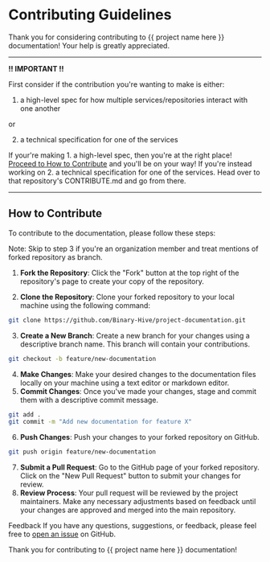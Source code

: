 # Contributing Guidelines

Thank you for considering contributing to {{ project name here }} documentation! Your help is greatly appreciated.

---
**!! IMPORTANT !!**

First consider if the contribution you're wanting to make is either:
1. a high-level spec for how multiple services/repositories interact with one another

or

2. a technical specification for one of the services

If your're making 1. a high-level spec, then you're at the right place! [Proceed to How to Contribute](#how-to-contribute) and you'll be on your way! If you're instead working on 2. 
a technical specification for one of the services. Head over to that repository's CONTRIBUTE.md and go from there.

---
## How to Contribute
To contribute to the documentation, please follow these steps:

Note: Skip to step 3 if you're an organization member and treat mentions of forked repository as branch.

1. **Fork the Repository**: Click the "Fork" button at the top right of the repository's page to create your copy of the repository.

2. **Clone the Repository**: Clone your forked repository to your local machine using the following command:
```bash
git clone https://github.com/Binary-Hive/project-documentation.git
```
3. **Create a New Branch**: Create a new branch for your changes using a descriptive branch name. This branch will contain your contributions.
```bash
git checkout -b feature/new-documentation
```
4. **Make Changes**: Make your desired changes to the documentation files locally on your machine using a text editor or markdown editor.
5. **Commit Changes**: Once you've made your changes, stage and commit them with a descriptive commit message.
```bash
git add .
git commit -m "Add new documentation for feature X"
```
6. **Push Changes**: Push your changes to your forked repository on GitHub.
```bash
git push origin feature/new-documentation
```
7. **Submit a Pull Request**: Go to the GitHub page of your forked repository. Click on the "New Pull Request" button to submit your changes for review.
8. **Review Process**: Your pull request will be reviewed by the project maintainers. Make any necessary adjustments based on feedback until your changes are approved and merged into the main repository.

Feedback
If you have any questions, suggestions, or feedback, please feel free to [open an issue](https://github.com/Binary-Hive/project-documentation/issues) on GitHub.

Thank you for contributing to {{ project name here }} documentation!

